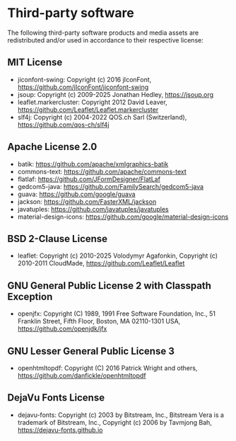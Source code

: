 # Third-party software
The following third-party software products and media assets are redistributed and/or used in accordance to their respective license:

## MIT License
* jiconfont-swing: Copyright (c) 2016 jIconFont, https://github.com/jIconFont/jiconfont-swing
* jsoup: Copyright (c) 2009-2025 Jonathan Hedley, https://jsoup.org
* leaflet.markercluster: Copyright 2012 David Leaver, https://github.com/Leaflet/Leaflet.markercluster
* slf4j: Copyright (c) 2004-2022 QOS.ch Sarl (Switzerland), https://github.com/qos-ch/slf4j

## Apache License 2.0
* batik: https://github.com/apache/xmlgraphics-batik
* commons-text: https://github.com/apache/commons-text
* flatlaf: https://github.com/JFormDesigner/FlatLaf
* gedcom5-java: https://github.com/FamilySearch/gedcom5-java
* guava: https://github.com/google/guava
* jackson: https://github.com/FasterXML/jackson
* javatuples: https://github.com/javatuples/javatuples
* material-design-icons: https://github.com/google/material-design-icons

## BSD 2-Clause License
* leaflet: Copyright (c) 2010-2025 Volodymyr Agafonkin, Copyright (c) 2010-2011 CloudMade, https://github.com/Leaflet/Leaflet

## GNU General Public License 2 with Classpath Exception
* openjfx: Copyright (C) 1989, 1991 Free Software Foundation, Inc., 51 Franklin Street, Fifth Floor, Boston, MA 02110-1301 USA, https://github.com/openjdk/jfx

## GNU Lesser General Public License 3
* openhtmltopdf: Copyright (C) 2016 Patrick Wright and others, https://github.com/danfickle/openhtmltopdf

## DejaVu Fonts License
* dejavu-fonts: Copyright (c) 2003 by Bitstream, Inc., Bitstream Vera is a trademark of Bitstream, Inc., Copyright (c) 2006 by Tavmjong Bah, https://dejavu-fonts.github.io
